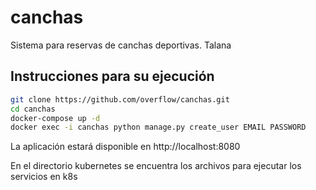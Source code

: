 # canchas
Sistema para reservas de canchas deportivas. Talana

## Instrucciones para su ejecución
```bash
git clone https://github.com/overflow/canchas.git 
cd canchas
docker-compose up -d 
docker exec -i canchas python manage.py create_user EMAIL PASSWORD
```
La aplicación estará disponible en http://localhost:8080

En el directorio kubernetes se encuentra los archivos para ejecutar los servicios en k8s
